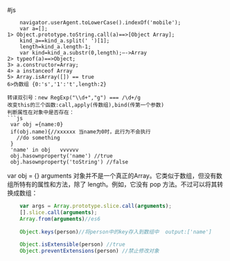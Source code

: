 #js
```
	navigator.userAgent.toLowerCase().indexOf('mobile');
	var a=[]; 
1> Object.prototype.toString.call(a)==>[Object Array]; 
	kind_a==kind_a.split(' ')[1]; 
	length=kind_a.length-1; 
	var kind=kind_a.substr(0,length);—->Array 
2> typeof(a)==>Object; 
3> a.constructor=Array; 
4> a instanceof Array 
5> Array.isArray([]) == true
6>伪数组 {0:'s','1':'t',length:2} 

转译双引号：new RegExp("\\d+","g") === /\d+/g
改变this的三个函数:call,apply(传数组),bind(传第一个参数)
判断属性在对象中是否存在：
```js
 var obj ={name:0}
 if(obj.name){//xxxxxx 当name为0时，此行为不会执行
   //do something
 }
 'name' in obj   vvvvvv
 obj.hasownproperty('name') //true
 obj.hasownproperty('toString') //false
 ```
var obj = {}
arguments 对象并不是一个真正的Array。它类似于数组，但没有数组所特有的属性和方法，除了 length。例如，它没有 pop 方法。不过可以将其转换成数组： 
```js
	var args = Array.prototype.slice.call(arguments); 
	[].slice.call(arguments);
	Array.from(arguments)//es6
	
	Object.keys(person)//将person中的key存入到数组中  output:['name']
	
	Object.isExtensible(person) //true
	Object.preventExtensions(person) //禁止修改对象
```



